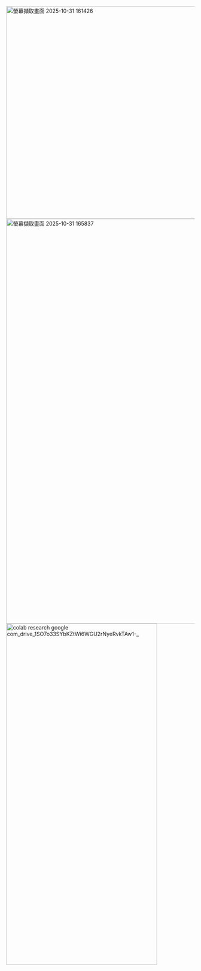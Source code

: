 
<img width="924" height="567" alt="螢幕擷取畫面 2025-10-31 161426" src="https://github.com/user-attachments/assets/6fe0fd43-52ef-4722-8f96-bdf52262a5c1" />
<img width="1911" height="1079" alt="螢幕擷取畫面 2025-10-31 165837" src="https://github.com/user-attachments/assets/b53cebf9-3077-4421-890d-0e98dde61a3a" />
<img width="403" height="910" alt="colab research google com_drive_1SO7o33SYbKZtWi6WGU2rNyeRvkTAw1-_" src="https://github.com/user-attachments/assets/cc2415a8-dca1-4441-864a-c6b7acfec523" />


